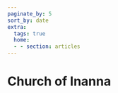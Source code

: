 ```yaml
---
paginate_by: 5
sort_by: date
extra:
  tags: true
  home:
  - - section: articles
---
```


# Church of Inanna
